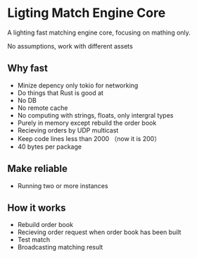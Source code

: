 # Ligting Match Engine Core

A lighting fast matching engine core, focusing on mathing only.

No assumptions, work with different assets

## Why fast

* Minize depency only tokio for networking
* Do things that Rust is good at
* No DB
* No remote cache
* No computing with strings, floats, only intergral types
* Purely in memory except rebuild the order book
* Recieving orders by UDP multicast
* Keep code lines less than 2000 （now it is 200）
* 40 bytes per package

## Make reliable

* Running two or more instances

## How it works

* Rebuild order book
* Recieving order request when order book has been built
* Test match
* Broadcasting matching result

